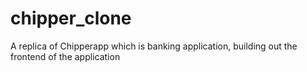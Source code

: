 # chipper_clone

A replica of Chipperapp which is banking application, building out the frontend of the application
